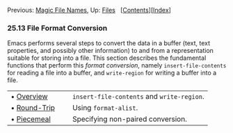 

Previous: [Magic File Names](Magic-File-Names.html), Up: [Files](Files.html)   \[[Contents](index.html#SEC_Contents "Table of contents")]\[[Index](Index.html "Index")]

### 25.13 File Format Conversion

Emacs performs several steps to convert the data in a buffer (text, text properties, and possibly other information) to and from a representation suitable for storing into a file. This section describes the fundamental functions that perform this *format conversion*, namely `insert-file-contents` for reading a file into a buffer, and `write-region` for writing a buffer into a file.

|                                                       |    |                                            |
| :---------------------------------------------------- | -- | :----------------------------------------- |
| • [Overview](Format-Conversion-Overview.html)         |    | `insert-file-contents` and `write-region`. |
| • [Round-Trip](Format-Conversion-Round_002dTrip.html) |    | Using `format-alist`.                      |
| • [Piecemeal](Format-Conversion-Piecemeal.html)       |    | Specifying non-paired conversion.          |
